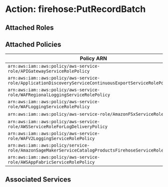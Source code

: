 # Action: firehose:PutRecordBatch

## Attached Roles

## Attached Policies

| Policy ARN | Policy Name |
|------------|-------------|
| `arn:aws:iam::aws:policy/aws-service-role/APIGatewayServiceRolePolicy` | [APIGatewayServiceRolePolicy](../policies.md#apigatewayservicerolepolicy) |
| `arn:aws:iam::aws:policy/aws-service-role/ApplicationDiscoveryServiceContinuousExportServiceRolePolicy` | [ApplicationDiscoveryServiceContinuousExportServiceRolePolicy](../policies.md#applicationdiscoveryservicecontinuousexportservicerolepolicy) |
| `arn:aws:iam::aws:policy/aws-service-role/WAFRegionalLoggingServiceRolePolicy` | [WAFRegionalLoggingServiceRolePolicy](../policies.md#wafregionalloggingservicerolepolicy) |
| `arn:aws:iam::aws:policy/aws-service-role/WAFLoggingServiceRolePolicy` | [WAFLoggingServiceRolePolicy](../policies.md#wafloggingservicerolepolicy) |
| `arn:aws:iam::aws:policy/aws-service-role/AmazonFSxServiceRolePolicy` | [AmazonFSxServiceRolePolicy](../policies.md#amazonfsxservicerolepolicy) |
| `arn:aws:iam::aws:policy/aws-service-role/AWSServiceRoleForLogDeliveryPolicy` | [AWSServiceRoleForLogDeliveryPolicy](../policies.md#awsserviceroleforlogdeliverypolicy) |
| `arn:aws:iam::aws:policy/aws-service-role/WAFV2LoggingServiceRolePolicy` | [WAFV2LoggingServiceRolePolicy](../policies.md#wafv2loggingservicerolepolicy) |
| `arn:aws:iam::aws:policy/service-role/AmazonSageMakerServiceCatalogProductsFirehoseServiceRolePolicy` | [AmazonSageMakerServiceCatalogProductsFirehoseServiceRolePolicy](../policies.md#amazonsagemakerservicecatalogproductsfirehoseservicerolepolicy) |
| `arn:aws:iam::aws:policy/aws-service-role/AWSAppFabricServiceRolePolicy` | [AWSAppFabricServiceRolePolicy](../policies.md#awsappfabricservicerolepolicy) |

## Associated Services


